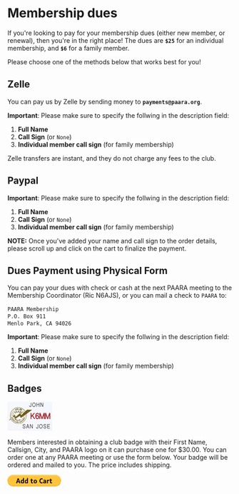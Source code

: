 <script src="https://www.paypalobjects.com/ncp/cart/cart.js" data-merchant-id="S8WSXPY6KJGZS"></script>

# Membership dues

If you're looking to pay for your membership dues (either new member, or renewal), then you're in the right place!  The dues are **`$25`** for an individual membership, and **`$6`** for a family member.

Please choose one of the methods below that works best for you!

## Zelle

You can pay us by Zelle by sending money to **`payments@paara.org`**.

**Important**: Please make sure to specify the follwing in the description field:
1. **Full Name**
2. **Call Sign** (or `None`)
3. **Individual member call sign** (for family membership)

Zelle transfers are instant, and they do not charge any fees to the club.

## Paypal

<paypal-cart-button data-id="pp-view-cart"></paypal-cart-button>
<script>
  cartPaypal.Cart({ id: "pp-view-cart" })
</script>  


**Important**: Please make sure to specify the follwing in the description field:
1. **Full Name**
2. **Call Sign** (or `None`)
3. **Individual member call sign** (for family membership)

<paypal-add-to-cart-button data-id="JWDYVV8LAQR4E"></paypal-add-to-cart-button>
<script>
  cartPaypal.AddToCart({ id: "JWDYVV8LAQR4E" })
</script>

**NOTE:** Once you've added your name and call sign to the order details, please scroll up and click on the cart to finalize the payment.

## Dues Payment using Physical Form

You can pay your dues with check or cash at the next PAARA meeting to the Membership Coordinator (Ric N6AJS), or you can mail a check to `PAARA` to:

    PAARA Membership
    P.O. Box 911
    Menlo Park, CA 94026

**Important**: Please make sure to specify the follwing in the description field:
1. **Full Name**
2. **Call Sign** (or `None`)
3. **Individual member call sign** (for family membership)

## Badges

![membership/nametag-100.jpg](/membership/nametag-100.jpg)

Members interested in obtaining a club badge with their First Name, Callsign, City, and PAARA logo on it can purchase one for $30.00. You can order one at any PAARA meeting or use the form below. Your badge will be ordered and mailed to you. The price includes shipping.


[![membership/btn_cart_LG.gif](/membership/btn_cart_LG.gif)](https://www.paypal.com/ncp/payment/KENQB7NGNEXZ6)

